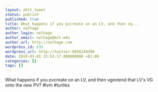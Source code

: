 ```yaml
---
layout: aktt_tweet
status: publish
published: true
title: What happens if you pvcreate on an LV, and then vg...
author: nelhage
author_login: nelhage
author_email: nelhage@mit.edu
author_url: http://nelhage.com
wordpress_id: 533
wordpress_url: http://twitter-9858240390
date: 2010-03-01 23:53:17.000000000 +01:00
categories: []
tags: []
---
```

What happens if you pvcreate on an LV, and then vgextend that LV's VG
onto the new PV? #lvm #turtles
